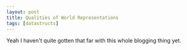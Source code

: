 ```yaml
---
layout: post
title: Qualities of World Representations
tags: [datastructs]
---
```


Yeah I haven't quite gotten that far with this whole blogging thing yet.

